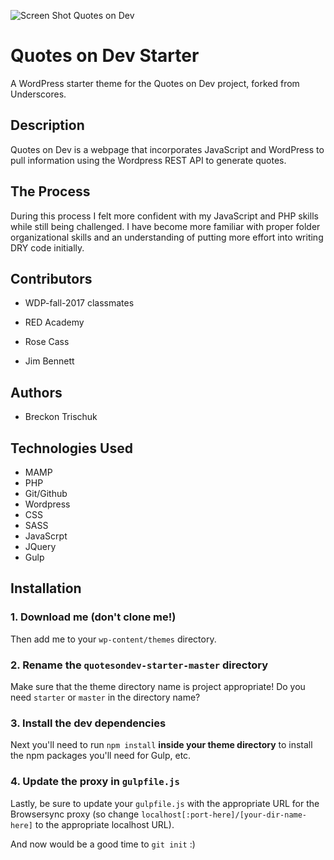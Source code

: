 ![Screen Shot Quotes on Dev](../assets/quotes-on-dev-screenshot.png "Quotes on Dev")


# Quotes on Dev Starter

A WordPress starter theme for the Quotes on Dev project, forked from Underscores.

## Description
Quotes on Dev is a webpage that incorporates JavaScript and WordPress to pull information using the Wordpress REST API to generate quotes.

## The Process
During this process I felt more confident with my JavaScript and PHP skills while still being challenged.  I have become more familiar with proper folder organizational skills and an understanding of putting more effort into writing DRY code initially. 

## Contributors

* WDP-fall-2017 classmates

* RED Academy

* Rose Cass

* Jim Bennett

## Authors

* Breckon Trischuk 


## Technologies Used 
- MAMP
- PHP
- Git/Github
- Wordpress
- CSS
- SASS
- JavaScrpt  
- JQuery
- Gulp


## Installation

### 1. Download me (don't clone me!)

Then add me to your `wp-content/themes` directory.

### 2. Rename the `quotesondev-starter-master` directory

Make sure that the theme directory name is project appropriate! Do you need `starter` or `master` in the directory name?

### 3. Install the dev dependencies

Next you'll need to run `npm install` **inside your theme directory** to install the npm packages you'll need for Gulp, etc.

### 4. Update the proxy in `gulpfile.js`

Lastly, be sure to update your `gulpfile.js` with the appropriate URL for the Browsersync proxy (so change `localhost[:port-here]/[your-dir-name-here]` to the appropriate localhost URL).

And now would be a good time to `git init` :)
